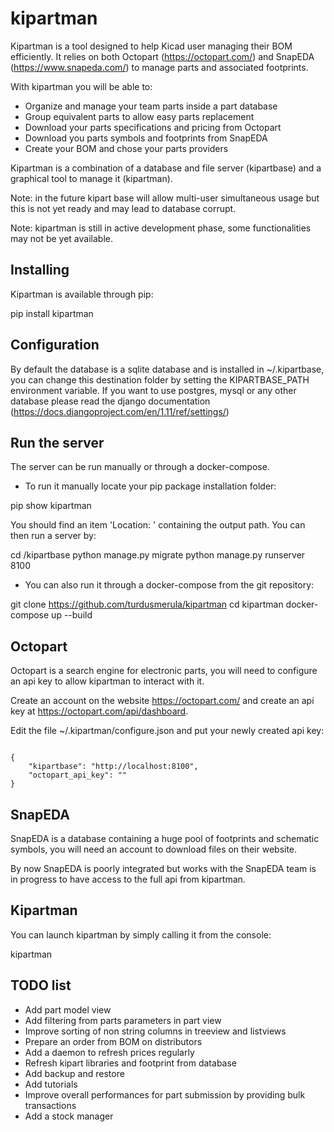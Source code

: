 # kipartman

Kipartman is a tool designed to help Kicad user managing their BOM efficiently. 
It relies on both Octopart (https://octopart.com/) and SnapEDA (https://www.snapeda.com/) to manage parts and associated footprints.

With kipartman you will be able to:

  * Organize and manage your team parts inside a part database 
  * Group equivalent parts to allow easy parts replacement
  * Download your parts specifications and pricing from Octopart
  * Download you parts symbols and footprints from SnapEDA
  * Create your BOM and chose your parts providers

Kipartman is a combination of a database and file server (kipartbase) and a graphical tool to manage it (kipartman).

Note: in the future kipart base will allow multi-user simultaneous usage but this is not yet ready and may lead to database corrupt.

Note: kipartman is still in active development phase, some functionalities may not be yet available.

## Installing

Kipartman is available through pip:

  pip install kipartman

## Configuration

By default the database is a sqlite database and is installed in ~/.kipartbase, you can change this destination folder by setting the KIPARTBASE_PATH environment variable.
If you want to use postgres, mysql or any other database please read the django documentation (https://docs.djangoproject.com/en/1.11/ref/settings/)

## Run the server

The server can be run manually or through a docker-compose.

  * To run it manually locate your pip package installation folder:

  pip show kipartman

You should find an item 'Location: ' containing the output path.
You can then run a server by:

  cd <dist-packages>/kipartbase
  python manage.py migrate
  python manage.py runserver 8100

  * You can also run it through a docker-compose from the git repository:

  git clone  https://github.com/turdusmerula/kipartman
  cd kipartman
  docker-compose up --build

## Octopart

Octopart is a search engine for electronic parts, you will need to configure an api key to allow kipartman to interact with it.

Create an account on the website https://octopart.com/ and create an api key at https://octopart.com/api/dashboard.

Edit the file ~/.kipartman/configure.json and put your newly created api key:

<code>
{
    "kipartbase": "http://localhost:8100",
    "octopart_api_key": "<your api key>"
}
</code>

## SnapEDA

SnapEDA is a database containing a huge pool of footprints and schematic symbols, you will need an account to download files on their website.

By now SnapEDA is poorly integrated but works with the SnapEDA team is in progress to have access to the full api from kipartman.


## Kipartman

You can launch kipartman by simply calling it from the console:

  kipartman
  

## TODO list

  * Add part model view
  * Add filtering from parts parameters in part view
  * Improve sorting of non string columns in treeview and listviews
  * Prepare an order from BOM on distributors
  * Add a daemon to refresh prices regularly
  * Refresh kipart libraries and footprint from database
  * Add backup and restore
  * Add tutorials
  * Improve overall performances for part submission by providing bulk transactions
  * Add a stock manager

 
